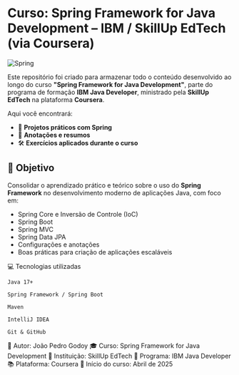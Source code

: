 # Curso: Spring Framework for Java Development – IBM / SkillUp EdTech (via Coursera)

![Spring](https://img.shields.io/badge/Spring-Framework-6DB33F?logo=spring&logoColor=white&style=for-the-badge) 

Este repositório foi criado para armazenar todo o conteúdo desenvolvido ao longo do curso **"Spring Framework for Java Development"**, parte do programa de formação **IBM Java Developer**, ministrado pela **SkillUp EdTech** na plataforma **Coursera**.

Aqui você encontrará:

- 📁 **Projetos práticos com Spring**
- 🧠 **Anotações e resumos**
- 🛠️ **Exercícios aplicados durante o curso**

## 📌 Objetivo

Consolidar o aprendizado prático e teórico sobre o uso do **Spring Framework** no desenvolvimento moderno de aplicações Java, com foco em:

- Spring Core e Inversão de Controle (IoC)
- Spring Boot
- Spring MVC
- Spring Data JPA
- Configurações e anotações
- Boas práticas para criação de aplicações escaláveis


💻 Tecnologias utilizadas

    Java 17+

    Spring Framework / Spring Boot

    Maven

    IntelliJ IDEA

    Git & GitHub

📌 Autor: João Pedro Godoy
🎓 Curso: Spring Framework for Java Development
🏫 Instituição: SkillUp EdTech
💼 Programa: IBM Java Developer
📚 Plataforma: Coursera
📅 Início do curso: Abril de 2025
